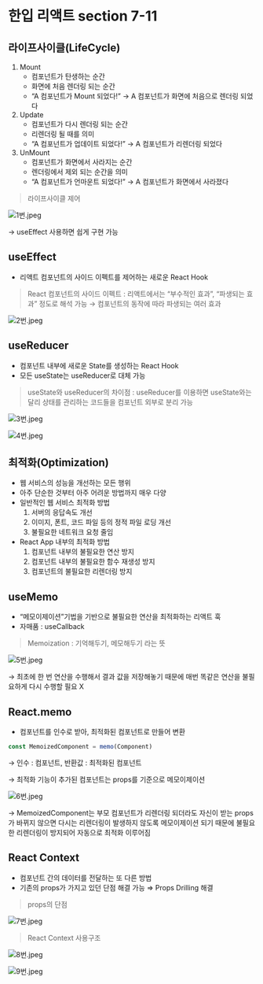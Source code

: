 # 한입 리액트 section 7-11

## 라이프사이클(LifeCycle)

1. Mount
    - 컴포넌트가 탄생하는 순간
    - 화면에 처음 렌더링 되는 순간
    - “A 컴포넌트가 Mount 되었다!” → A 컴포넌트가 화면에 처음으로 렌더링 되었다
2. Update
    - 컴포넌트가 다시 렌더링 되는 순간
    - 리렌더링 될 때를 의미
    - “A 컴포넌트가 업데이트 되었다!” → A 컴포넌트가 리렌더링 되었다
3. UnMount
    - 컴포넌트가 화면에서 사라지는 순간
    - 렌더링에서 제외 되는 순간을 의미
    - “A 컴포넌트가 언마운트 되었다!” → A 컴포넌트가 화면에서 사라졌다

> 라이프사이클 제어
> 

![1번.jpeg](%E1%84%92%E1%85%A1%E1%86%AB%E1%84%8B%E1%85%B5%E1%86%B8%20%E1%84%85%E1%85%B5%E1%84%8B%E1%85%A2%E1%86%A8%E1%84%90%E1%85%B3%20section%207-11%20d227a56c6cce4423b42fb7d25bbd388a/1%25E1%2584%2587%25E1%2585%25A5%25E1%2586%25AB.jpeg)

→ useEffect 사용하면 쉽게 구현 가능

## useEffect

- 리액트 컴포넌트의 사이드 이펙트를 제어하는 새로운 React Hook

> React 컴포넌트의 사이드 이펙트 : 리액트에서는 “부수적인 효과”, “파생되는 효과” 정도로 해석 가능 → 컴포넌트의 동작에 따라 파생되는 여러 효과
> 

![2번.jpeg](%E1%84%92%E1%85%A1%E1%86%AB%E1%84%8B%E1%85%B5%E1%86%B8%20%E1%84%85%E1%85%B5%E1%84%8B%E1%85%A2%E1%86%A8%E1%84%90%E1%85%B3%20section%207-11%20d227a56c6cce4423b42fb7d25bbd388a/2%25E1%2584%2587%25E1%2585%25A5%25E1%2586%25AB.jpeg)

## useReducer

- 컴포넌트 내부에 새로운 State를 생성하는 React Hook
- 모든 useState는 useReducer로 대체 가능

> useState와 useReducer의 차이점 : useReducer를 이용하면 useState와는 달리 상태를 관리하는 코드들을 컴포넌트 외부로 분리 가능
> 

![3번.jpeg](%E1%84%92%E1%85%A1%E1%86%AB%E1%84%8B%E1%85%B5%E1%86%B8%20%E1%84%85%E1%85%B5%E1%84%8B%E1%85%A2%E1%86%A8%E1%84%90%E1%85%B3%20section%207-11%20d227a56c6cce4423b42fb7d25bbd388a/3%25E1%2584%2587%25E1%2585%25A5%25E1%2586%25AB.jpeg)

![4번.jpeg](%E1%84%92%E1%85%A1%E1%86%AB%E1%84%8B%E1%85%B5%E1%86%B8%20%E1%84%85%E1%85%B5%E1%84%8B%E1%85%A2%E1%86%A8%E1%84%90%E1%85%B3%20section%207-11%20d227a56c6cce4423b42fb7d25bbd388a/4%25E1%2584%2587%25E1%2585%25A5%25E1%2586%25AB.jpeg)

## 최적화(Optimization)

- 웹 서비스의 성능을 개선하는 모든 행위
- 아주 단순한 것부터 아주 어려운 방법까지 매우 다양
- 일반적인 웹 서비스 최적화 방법
    1. 서버의 응답속도 개선
    2. 이미지, 폰트, 코드 파일 등의 정적 파일 로딩 개선
    3. 불필요한 네트워크 요청 줄임
- React App 내부의 최적화 방법
    1. 컴포넌트 내부의 불필요한 연산 방지
    2. 컴포넌트 내부의 불필요한 함수 재생성 방지
    3. 컴포넌트의 불필요한 리렌더링 방지

## useMemo

- “메모이제이션”기법을 기반으로 불필요한 연산을 최적화하는 리액트 훅
- 자매품 : useCallback

> Memoization : 기억해두기, 메모해두기 라는 뜻
> 

![5번.jpeg](%E1%84%92%E1%85%A1%E1%86%AB%E1%84%8B%E1%85%B5%E1%86%B8%20%E1%84%85%E1%85%B5%E1%84%8B%E1%85%A2%E1%86%A8%E1%84%90%E1%85%B3%20section%207-11%20d227a56c6cce4423b42fb7d25bbd388a/%25E1%2584%2582%25E1%2585%25A6%25E1%2586%25B8.jpeg)

→ 최초에 한 번 연산을 수행해서 결과 값을 저장해놓기 때문에 매번 똑같은 연산을 불필요하게 다시 수행할 필요 X

## React.memo

- 컴포넌트를 인수로 받아, 최적화된 컴포넌트로 만들어 변환

```jsx
const MemoizedComponent = memo(Component)
```

→ 인수 : 컴포넌트, 반환값 : 최적화된 컴포넌트

→ 최적화 기능이 추가된 컴포넌트는 props를 기준으로 메모이제이션

![6번.jpeg](%E1%84%92%E1%85%A1%E1%86%AB%E1%84%8B%E1%85%B5%E1%86%B8%20%E1%84%85%E1%85%B5%E1%84%8B%E1%85%A2%E1%86%A8%E1%84%90%E1%85%B3%20section%207-11%20d227a56c6cce4423b42fb7d25bbd388a/5%25E1%2584%2587%25E1%2585%25A5%25E1%2586%25AB.jpeg)

→ MemoizedComponent는 부모 컴포넌트가 리렌더링 되더라도 자신이 받는 props가 바뀌지 않으면 다시는 리렌더링이 발생하지 않도록 메모이제이션 되기 때문에 불필요한 리렌더링이 방지되어 자동으로 최적화 이루어짐

## React Context

- 컴포넌트 간의 데이터를 전달하는 또 다른 방법
- 기존의 props가 가지고 있던 단점 해결 가능 ⇒ Props Drilling 해결

> props의 단점
> 

![7번.jpeg](%E1%84%92%E1%85%A1%E1%86%AB%E1%84%8B%E1%85%B5%E1%86%B8%20%E1%84%85%E1%85%B5%E1%84%8B%E1%85%A2%E1%86%A8%E1%84%90%E1%85%B3%20section%207-11%20d227a56c6cce4423b42fb7d25bbd388a/6%25E1%2584%2587%25E1%2585%25A5%25E1%2586%25AB.jpeg)

> React Context 사용구조
> 

![8번.jpeg](%E1%84%92%E1%85%A1%E1%86%AB%E1%84%8B%E1%85%B5%E1%86%B8%20%E1%84%85%E1%85%B5%E1%84%8B%E1%85%A2%E1%86%A8%E1%84%90%E1%85%B3%20section%207-11%20d227a56c6cce4423b42fb7d25bbd388a/7%25E1%2584%2587%25E1%2585%25A5%25E1%2586%25AB.jpeg)

![9번.jpeg](%E1%84%92%E1%85%A1%E1%86%AB%E1%84%8B%E1%85%B5%E1%86%B8%20%E1%84%85%E1%85%B5%E1%84%8B%E1%85%A2%E1%86%A8%E1%84%90%E1%85%B3%20section%207-11%20d227a56c6cce4423b42fb7d25bbd388a/8%25E1%2584%2587%25E1%2585%25A5%25E1%2586%25AB.jpeg)